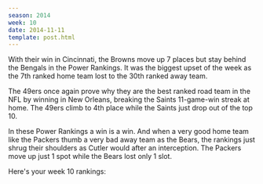 ```yaml
---
season: 2014
week: 10
date: 2014-11-11
template: post.html
---
```


With their win in Cincinnati, the Browns move up 7 places but stay behind the
Bengals in the Power Rankings. It was the biggest upset of the week as the 7th ranked
home team lost to the 30th ranked away team.

The 49ers once again prove why they are the best ranked road team in the NFL by
winning in New Orleans, breaking the Saints 11-game-win streak at home. The 49ers
climb to 4th place while the Saints just drop out of the top 10.

In these Power Rankings a win is a win. And when a very good home team like the
Packers thumb a very bad away team as the Bears, the rankings just shrug their
shoulders as Cutler would after an interception. The Packers move up just 1 spot while
the Bears lost only 1 slot.

Here's your week 10 rankings:
